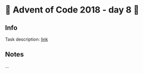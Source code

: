 # 🎄 Advent of Code 2018 - day 8 🎄

## Info

Task description: [link](https://adventofcode.com/2018/day/8)

## Notes

...

